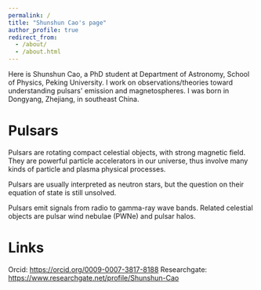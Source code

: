 ```yaml
---
permalink: /
title: "Shunshun Cao's page"
author_profile: true
redirect_from: 
  - /about/
  - /about.html
---
```


Here is Shunshun Cao, a PhD student at Department of Astronomy, School of Physics, Peking University. I work on observations/theories toward understanding pulsars' emission and magnetospheres. I was born in Dongyang, Zhejiang, in southeast China.

Pulsars
======
Pulsars are rotating compact celestial objects, with strong magnetic field. They are powerful particle accelerators in our universe, thus involve many kinds of particle and plasma physical processes.

Pulsars are usually interpreted as neutron stars, but the question on their equation of state is still unsolved.

Pulsars emit signals from radio to gamma-ray wave bands. Related celestial objects are pulsar wind nebulae (PWNe) and pulsar halos.

Links
======
Orcid: https://orcid.org/0009-0007-3817-8188
Researchgate: https://www.researchgate.net/profile/Shunshun-Cao
